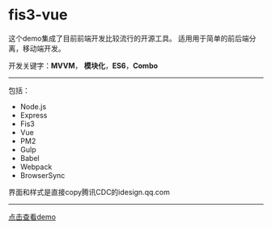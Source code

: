 # fis3-vue

这个demo集成了目前前端开发比较流行的开源工具。
适用用于简单的前后端分离，移动端开发。

开发关键字：**MVVM**， **模块化**，**ES6**，**Combo**

------

包括：

  * Node.js
  * Express
  * Fis3
  * Vue
  * PM2
  * Gulp
  * Babel
  * Webpack
  * BrowserSync


界面和样式是直接copy腾讯CDC的idesign.qq.com

------

[点击查看demo](http://idesign.kulife.net/)

